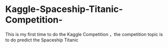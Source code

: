 # Kaggle-Spaceship-Titanic-Competition-
This is my first time to do the Kaggle   Competition ，the   competition topic is  to do predict the Spaceship Titanic 
